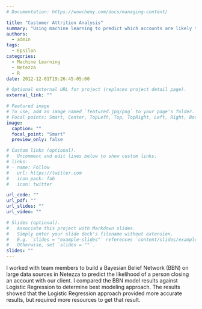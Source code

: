 ```yaml
---
# Documentation: https://wowchemy.com/docs/managing-content/

title: "Customer Attrition Analysis"
summary: "Using machine learning to predict which accounts are likely to be closed."
authors: 
  - admin
tags: 
  - Epsilon
categories: 
  - Machine Learning
  - Netezza
  - R
date: 2012-12-01T19:26:45-05:00

# Optional external URL for project (replaces project detail page).
external_link: ""

# Featured image
# To use, add an image named `featured.jpg/png` to your page's folder.
# Focal points: Smart, Center, TopLeft, Top, TopRight, Left, Right, BottomLeft, Bottom, BottomRight.
image:
  caption: ""
  focal_point: "Smart"
  preview_only: false

# Custom links (optional).
#   Uncomment and edit lines below to show custom links.
# links:
# - name: Follow
#   url: https://twitter.com
#   icon_pack: fab
#   icon: twitter

url_code: ""
url_pdf: ""
url_slides: ""
url_video: ""

# Slides (optional).
#   Associate this project with Markdown slides.
#   Simply enter your slide deck's filename without extension.
#   E.g. `slides = "example-slides"` references `content/slides/example-slides.md`.
#   Otherwise, set `slides = ""`.
slides: ""
---
```


I worked with team members to build a Bayesian Belief Network (BBN) on large data sources in Netezza to predict the likelihood of a person closing an account with our client. I compared the BBN model results against Logistic Regression to determine best modeling approach. The results showed that the Logistic Regression approach provided more accurate results, but required more resources to get that result.